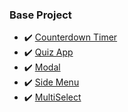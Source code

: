 ### Base Project

- :heavy_check_mark: [Counterdown Timer](https://pb-ux.github.io/BaseProject/CounterDownTimer/)
- :heavy_check_mark: [Quiz App](https://pb-ux.github.io/BaseProject/QuizApp/)
- :heavy_check_mark: [Modal](https://pb-ux.github.io/BaseProject/Modal/)
- :heavy_check_mark: [Side Menu](https://pb-ux.github.io/BaseProject/SideMenu/)
- :heavy_check_mark: [MultiSelect](https://pb-ux.github.io/BaseProject/MultiSelect/)
